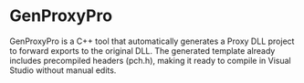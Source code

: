 # GenProxyPro
GenProxyPro is a C++ tool that automatically generates a Proxy DLL project to forward exports to the original DLL. The generated template already includes precompiled headers (pch.h), making it ready to compile in Visual Studio without manual edits.
